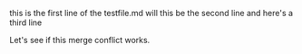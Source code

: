 this is the first line of the testfile.md
will this be the second line
and here's a third line

Let's see if this merge conflict works.